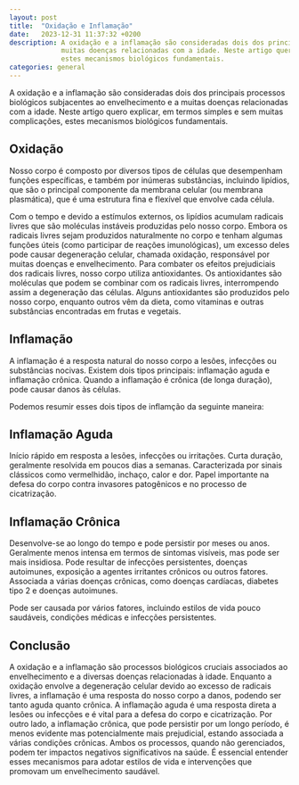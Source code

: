 ```yaml
---
layout: post
title:  "Oxidação e Inflamação"
date:   2023-12-31 11:37:32 +0200
description: A oxidação e a inflamação são consideradas dois dos principais processos biológicos subjacentes ao envelhecimento e a
             muitas doenças relacionadas com a idade. Neste artigo quero explicar, em termos simples e sem muitas complicações,
             estes mecanismos biológicos fundamentais.
categories: general
---
```

A oxidação e a inflamação são consideradas dois dos principais processos biológicos subjacentes ao envelhecimento e a 
muitas doenças relacionadas com a idade. Neste artigo quero explicar, em termos simples e sem muitas complicações, 
estes mecanismos biológicos fundamentais.

## Oxidação
Nosso corpo é composto por diversos tipos de células que desempenham funções específicas, e também por inúmeras substâncias, incluindo 
lipídios, que são o principal componente da membrana celular (ou membrana plasmática), que é uma estrutura fina e flexível 
que envolve cada célula.

Com o tempo e devido a estímulos externos, os lipídios acumulam radicais livres que são moléculas instáveis 
produzidas pelo nosso corpo.
Embora os radicais livres sejam produzidos naturalmente no corpo e tenham algumas funções úteis (como participar de
reações imunológicas), um excesso deles pode causar degeneração celular, chamada oxidação, responsável por muitas 
doenças e envelhecimento.
Para combater os efeitos prejudiciais dos radicais livres, nosso corpo utiliza antioxidantes. Os antioxidantes são moléculas que podem se combinar com os radicais livres, interrompendo assim a degeneração das células. Alguns antioxidantes são produzidos pelo nosso corpo, enquanto outros vêm da dieta, como vitaminas e outras substâncias encontradas em frutas e vegetais.

## Inflamação
A inflamação é a resposta natural do nosso corpo a lesões, infecções ou substâncias nocivas. 
Existem dois tipos principais: inflamação aguda e inflamação crônica.  Quando a inflamação é crônica 
(de longa duração), pode causar danos às células.

Podemos resumir esses dois tipos de inflamção da seguinte maneira:

## Inflamação Aguda

Início rápido em resposta a lesões, infecções ou irritações.
Curta duração, geralmente resolvida em poucos dias a semanas.
Caracterizada por sinais clássicos como vermelhidão, inchaço, calor e dor.
Papel importante na defesa do corpo contra invasores patogênicos e no processo de cicatrização.

## Inflamação Crônica

Desenvolve-se ao longo do tempo e pode persistir por meses ou anos.
Geralmente menos intensa em termos de sintomas visíveis, mas pode ser mais insidiosa.
Pode resultar de infecções persistentes, doenças autoimunes, exposição a agentes irritantes crônicos ou outros fatores.
Associada a várias doenças crônicas, como doenças cardíacas, diabetes tipo 2 e doenças autoimunes.

Pode ser causada por vários fatores, incluindo estilos de vida pouco saudáveis, condições médicas e infecções persistentes.

## Conclusão
A oxidação e a inflamação são processos biológicos cruciais associados ao envelhecimento e a diversas doenças relacionadas 
à idade. Enquanto a oxidação envolve a degeneração celular devido ao excesso de radicais livres, a inflamação é 
uma resposta do nosso corpo a danos, podendo ser tanto aguda quanto crônica. A inflamação aguda é uma resposta direta 
a lesões ou infecções e é vital para a defesa do corpo e cicatrização. Por outro lado, a inflamação crônica, que pode 
persistir por um longo período, é menos evidente mas potencialmente mais prejudicial, estando associada a várias condições crônicas. 
Ambos os processos, quando não gerenciados, podem ter impactos negativos significativos na saúde. É essencial entender esses mecanismos 
para adotar estilos de vida e intervenções que promovam um envelhecimento saudável.